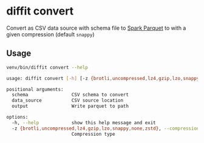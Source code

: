 # diffit convert

Convert as CSV data source with schema file to
[Spark Parquet](https://spark.apache.org/docs/latest/sql-data-sources-parquet.html)
to with a given compression (default `snappy`)

## Usage
``` sh title="diffit convert help"
venv/bin/diffit convert --help
```

``` sh
usage: diffit convert [-h] [-z {brotli,uncompressed,lz4,gzip,lzo,snappy,none,zstd}] schema data_source output

positional arguments:
  schema                CSV schema to convert
  data_source           CSV source location
  output                Write parquet to path

options:
  -h, --help            show this help message and exit
  -z {brotli,uncompressed,lz4,gzip,lzo,snappy,none,zstd}, --compression {brotli,uncompressed,lz4,gzip,lzo,snappy,none,zstd}
                        Compression type
```
